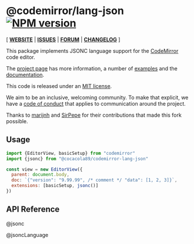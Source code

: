 <!-- NOTE: README.md is generated from src/README.md -->

# @codemirror/lang-json [![NPM version](https://img.shields.io/npm/v/@codemirror/lang-json.svg)](https://www.npmjs.org/package/@codemirror/lang-json)

[ [**WEBSITE**](https://codemirror.net/) | [**ISSUES**](https://github.com/codemirror/dev/issues) | [**FORUM**](https://discuss.codemirror.net/c/next/) | [**CHANGELOG**](https://github.com/codemirror/lang-json/blob/main/CHANGELOG.md) ]

This package implements JSONC language support for the
[CodeMirror](https://codemirror.net/) code editor.

The [project page](https://codemirror.net/) has more information, a
number of [examples](https://codemirror.net/examples/) and the
[documentation](https://codemirror.net/docs/).

This code is released under an
[MIT license](https://github.com/codemirror/lang-json/tree/main/LICENSE).

We aim to be an inclusive, welcoming community. To make that explicit,
we have a [code of
conduct](http://contributor-covenant.org/version/1/1/0/) that applies
to communication around the project.

Thanks to [marijnh](https://github.com/marijnh) and [SirPepe](https://github.com/SirPepe) for their contributions that made this fork possible.

## Usage

```javascript
import {EditorView, basicSetup} from "codemirror"
import {jsonc} from "@cocacola89/codemirror-lang-json"

const view = new EditorView({
  parent: document.body,
  doc: `{"version": "9.99.99", /* comment */ "data": [1, 2, 3]}`,
  extensions: [basicSetup, jsonc()]
})
```

## API Reference

@jsonc

@jsoncLanguage
